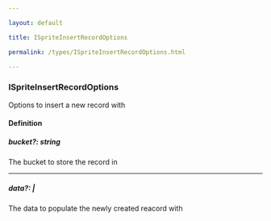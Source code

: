 ```yaml
---

layout: default

title: ISpriteInsertRecordOptions

permalink: /types/ISpriteInsertRecordOptions.html

---
```


### ISpriteInsertRecordOptions<br/><T>

Options to insert a new record with

#### Definition

<h5> bucket?: <span>string</span></h5>The bucket to store the record in


---

<h5> data?: <span> | </span></h5>The data to populate the newly created reacord with


